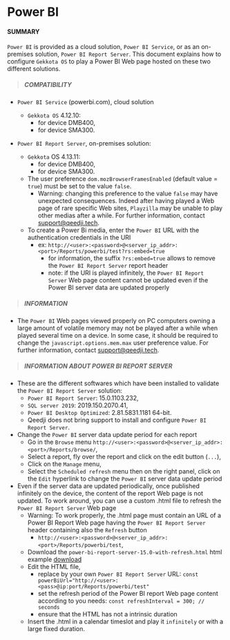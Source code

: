 # Power BI

#### **SUMMARY**
`Power BI` is provided as a cloud solution, `Power BI Service`, or as an on-premises solution, `Power BI Report Server`.
This document explains how to configure `Gekkota OS` to play a Power BI Web page hosted on these two different solutions.

>##### **COMPATIBILITY**
- `Power BI Service` (powerbi.com), cloud solution
    - `Gekkota OS` 4.12.10:
        - for device DMB400,
        - for device SMA300.

- `Power BI Report Server`, on-premises solution:
    - `Gekkota` OS 4.13.11:
        - for device DMB400,
        - for device SMA300.
    - The user preference ```dom.mozBrowserFramesEnabled``` (default value = `true`) must be set to the value `false`.
        - Warning: changing this preference to the value `false` may have unexpected consequences. Indeed after having played a Web page of rare specific Web sites, `Playzilla` may be unable to play other medias after a while. For further information, contact support@qeedji.tech.
    - To create a Power Bi media, enter the `Power BI` URL with the authentication credentials in the URI
        - ex: ```http://<user>:<password>@<server_ip_addr>:<port>/Reports/powerbi/test?rs:embed=true```
            - for information, the suffix ```?rs:embed=true``` allows to remove the `Power BI Report Server` report header
            - note: if the URI is played infinitely, the `Power BI Report Server` Web page content cannot be updated even if the Power BI server data are updated properly

>##### **INFORMATION**
- The `Power BI` Web pages viewed properly on PC computers owning a large amount of volatile memory may not be played after a while when played several time on a device. In some case, it should be required to change the `javascript.options.mem.max` user preference value. For further information, contact support@qeedji.tech.

>##### **INFORMATION ABOUT POWER BI REPORT SERVER**
- These are the different softwares which have been installed to validate the `Power BI Report Server` solution:
    - `Power BI Report Server`: 15.0.1103.232,
    - `SQL server 2019`: 2019.150.2070.41,
    - `Power BI Desktop Optimized`: 2.81.5831.1181 64-bit.
    - Qeedji does not bring support to install and configure `Power BI Report Server`.
- Change the `Power BI` server data update period for each report
    - Go in the `Browse` menu ```http://<user>:<password>@<server_ip_addr>:<port>/Reports/browse/```,
    - Select a report, fly over the report and click on the edit button (`...`),
    - Click on the `Manage` menu,
    - Select the `Scheduled refresh` menu then on the right panel, click on the `Edit` hyperlink to change the `Power BI` server data update period
- Even if the server data are updated periodically, once published infinitely on the device, the content of the report Web page is not updated. To work around, you can use a custom .html file to refresh the `Power BI Report Server` Web page
    - Warning: To work properly, the .html page must contain an URL of a Power BI Report Web page having the `Power BI Report Server` header containing also the `Refresh` button
        - ```http://<user>:<password>@<server_ip_addr>:<port>/Reports/powerbi/test```,
    - Download the `power-bi-report-server-15.0-with-refresh.html` html example [download](https://github.com/innes-labs/archives/downloads/application-notes/powerbi/power-bi-report-server-15.0-with-refresh-V1.10.11.html)
    - Edit the HTML file,
        - replace by your own `Power BI Report Server` URL: ```const powerBiUrl="http://<user>:<pass>@ip:port/Reports/powerbi/test"```
        - set the refresh period of the Power BI report Web page content according to you needs: ```const refreshInterval = 300; // seconds```
        - ensure that the HTML has not a intrinsic duration
    - Insert the .html in a calendar timeslot and play it `infinitely` or with a large fixed duration.
